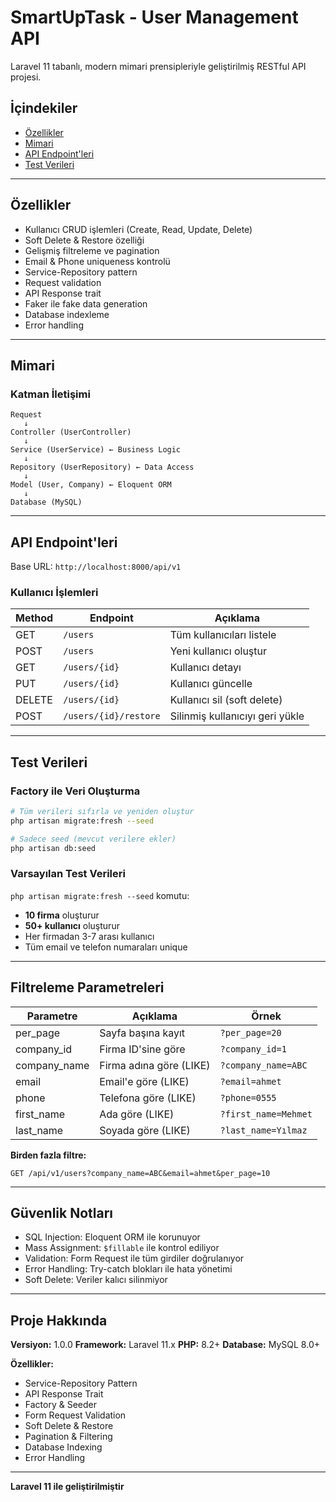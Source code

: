 # SmartUpTask - User Management API

Laravel 11 tabanlı, modern mimari prensipleriyle geliştirilmiş RESTful API projesi.

## İçindekiler

- [Özellikler](#özellikler)
- [Mimari](#mimari)
- [API Endpoint'leri](#api-endpointleri)
- [Test Verileri](#test-verileri)

---

## Özellikler

- Kullanıcı CRUD işlemleri (Create, Read, Update, Delete)
- Soft Delete & Restore özelliği
- Gelişmiş filtreleme ve pagination
- Email & Phone uniqueness kontrolü
- Service-Repository pattern
- Request validation
- API Response trait
- Faker ile fake data generation
- Database indexleme
- Error handling

---

## Mimari

### Katman İletişimi

```
Request
   ↓
Controller (UserController)
   ↓
Service (UserService) ← Business Logic
   ↓
Repository (UserRepository) ← Data Access
   ↓
Model (User, Company) ← Eloquent ORM
   ↓
Database (MySQL)
```

---

## API Endpoint'leri

Base URL: `http://localhost:8000/api/v1`

### Kullanıcı İşlemleri

| Method | Endpoint | Açıklama |
|--------|----------|----------|
| GET | `/users` | Tüm kullanıcıları listele |
| POST | `/users` | Yeni kullanıcı oluştur |
| GET | `/users/{id}` | Kullanıcı detayı |
| PUT | `/users/{id}` | Kullanıcı güncelle |
| DELETE | `/users/{id}` | Kullanıcı sil (soft delete) |
| POST | `/users/{id}/restore` | Silinmiş kullanıcıyı geri yükle |

---

## Test Verileri

### Factory ile Veri Oluşturma

```bash
# Tüm verileri sıfırla ve yeniden oluştur
php artisan migrate:fresh --seed

# Sadece seed (mevcut verilere ekler)
php artisan db:seed
```

### Varsayılan Test Verileri

`php artisan migrate:fresh --seed` komutu:
- **10 firma** oluşturur
- **50+ kullanıcı** oluşturur
- Her firmadan 3-7 arası kullanıcı
- Tüm email ve telefon numaraları unique

---

## Filtreleme Parametreleri

| Parametre | Açıklama | Örnek |
|-----------|----------|-------|
| per_page | Sayfa başına kayıt | `?per_page=20` |
| company_id | Firma ID'sine göre | `?company_id=1` |
| company_name | Firma adına göre (LIKE) | `?company_name=ABC` |
| email | Email'e göre (LIKE) | `?email=ahmet` |
| phone | Telefona göre (LIKE) | `?phone=0555` |
| first_name | Ada göre (LIKE) | `?first_name=Mehmet` |
| last_name | Soyada göre (LIKE) | `?last_name=Yılmaz` |

**Birden fazla filtre:**
```
GET /api/v1/users?company_name=ABC&email=ahmet&per_page=10
```

---

## Güvenlik Notları

- SQL Injection: Eloquent ORM ile korunuyor
- Mass Assignment: `$fillable` ile kontrol ediliyor
- Validation: Form Request ile tüm girdiler doğrulanıyor
- Error Handling: Try-catch blokları ile hata yönetimi
- Soft Delete: Veriler kalıcı silinmiyor

---

## Proje Hakkında

**Versiyon:** 1.0.0
**Framework:** Laravel 11.x
**PHP:** 8.2+
**Database:** MySQL 8.0+

**Özellikler:**
- Service-Repository Pattern
- API Response Trait
- Factory & Seeder
- Form Request Validation
- Soft Delete & Restore
- Pagination & Filtering
- Database Indexing
- Error Handling

---

**Laravel 11 ile geliştirilmiştir**
